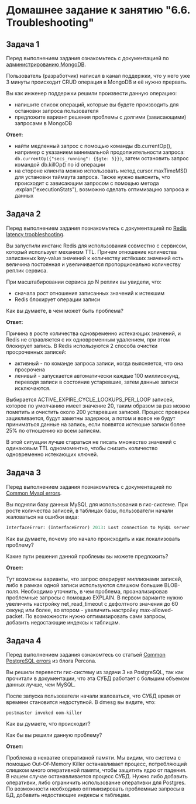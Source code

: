 # Домашнее задание к занятию "6.6. Troubleshooting"

## Задача 1

Перед выполнением задания ознакомьтесь с документацией по [администрированию MongoDB](https://docs.mongodb.com/manual/administration/).

Пользователь (разработчик) написал в канал поддержки, что у него уже 3 минуты происходит CRUD операция в MongoDB и её 
нужно прервать. 

Вы как инженер поддержки решили произвести данную операцию:
- напишите список операций, которые вы будете производить для остановки запроса пользователя
- предложите вариант решения проблемы с долгими (зависающими) запросами в MongoDB


**Ответ:**

- найти медленный запрос с помощью команды db.currentOp(), например с указанием минимальной продолжительности запроса:  `db.currentOp({"secs_running": {$gte: 5}})`, затем остановить запрос командой db.killOp() по id операции
- на стороне клиента можно использовать метод cursor.maxTimeMS() для установки таймаута запроса. Также нужно выяснить, что происходит с зависающим запросом с помощью метода .explan("executionStats"), возможно сделать оптимизацию запроса и данных

## Задача 2

Перед выполнением задания познакомьтесь с документацией по [Redis latency troobleshooting](https://redis.io/topics/latency).

Вы запустили инстанс Redis для использования совместно с сервисом, который использует механизм TTL. 
Причем отношение количества записанных key-value значений к количеству истёкших значений есть величина постоянная и
увеличивается пропорционально количеству реплик сервиса. 

При масштабировании сервиса до N реплик вы увидели, что:
- сначала рост отношения записанных значений к истекшим
- Redis блокирует операции записи

Как вы думаете, в чем может быть проблема?

**Ответ:**

Причина в росте количества одновременно истекающих значений, и Redis не справляется с их одновременным удалением, при этом блокирует запись. 
В Redis используются 2 способа очистки просроченных записей:
 - активный - по команде запроса записи, когда выясняется, что она просрочена
 - ленивый - запускается автоматически каждые 100 миллисекунд, переводя записи в состояние устаревшие, затем данные записи исключаются. 

Выбирается ACTIVE_EXPIRE_CYCLE_LOOKUPS_PER_LOOP записей, которое по умолчанию имеет значение 20, таким образом за раз можно пометить и очистить около 200 устаревших записей. Процесс проверки зацикливается, будут заметны задержки, а потом и вовсе не будут приниматься данные на запись, если появятся истекшие записи более 25% по отношению ко всем записям.

В этой ситуации лучше стараться не писать множество значений с одинаковым TTL одномоментно, чтобы снизить количество одновременно истекающих ключей.
 
## Задача 3

Перед выполнением задания познакомьтесь с документацией по [Common Mysql errors](https://dev.mysql.com/doc/refman/8.0/en/common-errors.html).

Вы подняли базу данных MySQL для использования в гис-системе. При росте количества записей, в таблицах базы,
пользователи начали жаловаться на ошибки вида:
```python
InterfaceError: (InterfaceError) 2013: Lost connection to MySQL server during query u'SELECT..... '
```

Как вы думаете, почему это начало происходить и как локализовать проблему?

Какие пути решения данной проблемы вы можете предложить?

**Ответ:**

Тут возможны варианты, что запрос оперирует миллионами записей, либо в рамках одной записи используются слишком большие BLOB-поля. Необходимо уточнить, в чем проблема, проанализировав проблемные запросы с помощью EXPLAIN. В первом варианте нужно увеличить настройку net_read_timeout с дефолтного значения до 60 секунд или более, во втором - увеличить настройку max-allowed-packet. По возможности нужно оптимизировать сами запросы, добавить недостающие индексы к таблицам. 

## Задача 4

Перед выполнением задания ознакомтесь со статьей [Common PostgreSQL errors](https://www.percona.com/blog/2020/06/05/10-common-postgresql-errors/) из блога Percona.

Вы решили перевести гис-систему из задачи 3 на PostgreSQL, так как прочитали в документации, что эта СУБД работает с 
большим объемом данных лучше, чем MySQL.

После запуска пользователи начали жаловаться, что СУБД время от времени становится недоступной. В dmesg вы видите, что:

`postmaster invoked oom-killer`

Как вы думаете, что происходит?

Как бы вы решили данную проблему?

**Ответ:**

Проблема в нехватке оперативной памяти. Мы видим, что система с помощью Out-Of-Memory Killer останавливает процесс, потребляющий слишком много оперативной памяти, чтобы защитить ядро от падения. В нашем случае останавливается процесс СУБД. Нужно либо добавить оперативки, либо ограничить использование оперативки для Postgres. По возможности необходимо оптимизировать проблемные запросы в БД, добавить недостающие индексы к таблицам.
